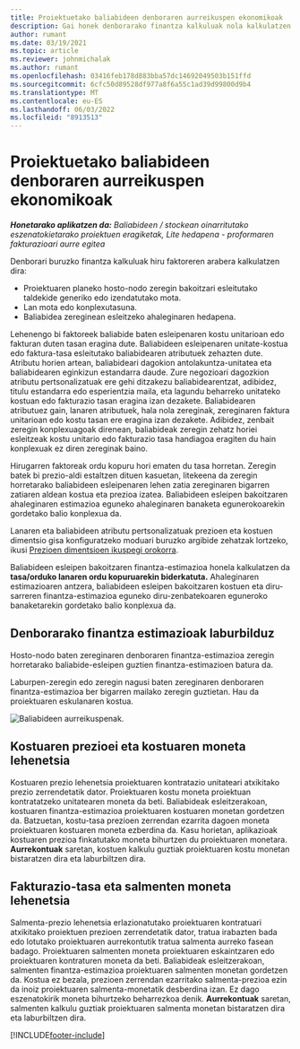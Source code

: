 ```yaml
---
title: Proiektuetako baliabideen denboraren aurreikuspen ekonomikoak
description: Gai honek denborarako finantza kalkuluak nola kalkulatzen diren jakiteko informazioa eskaintzen du.
author: rumant
ms.date: 03/19/2021
ms.topic: article
ms.reviewer: johnmichalak
ms.author: rumant
ms.openlocfilehash: 03416feb178d883bba57dc14692049503b151ffd
ms.sourcegitcommit: 6cfc50d89528df977a8f6a55c1ad39d99800d9b4
ms.translationtype: MT
ms.contentlocale: eu-ES
ms.lasthandoff: 06/03/2022
ms.locfileid: "8913513"
---
```

# <a name="financial-estimates-for-resource-time-on-projects"></a>Proiektuetako baliabideen denboraren aurreikuspen ekonomikoak

_**Honetarako aplikatzen da:** Baliabideen / stockean oinarritutako eszenatokietarako proiektuen eragiketak, Lite hedapena - proformaren fakturazioari aurre egitea_

Denborari buruzko finantza kalkuluak hiru faktoreren arabera kalkulatzen dira: 

- Proiektuaren planeko hosto-nodo zeregin bakoitzari esleitutako taldekide generiko edo izendatutako mota. 
- Lan mota edo konplexutasuna.
- Baliabidea zereginean esleitzeko ahaleginaren hedapena. 

Lehenengo bi faktoreek baliabide baten esleipenaren kostu unitarioan edo fakturan duten tasan eragina dute. Baliabideen esleipenaren unitate-kostua edo faktura-tasa esleitutako baliabidearen atributuek zehazten dute. Atributu horien artean, baliabideari dagokion antolakuntza-unitatea eta baliabidearen eginkizun estandarra daude. Zure negozioari dagozkion atributu pertsonalizatuak ere gehi ditzakezu baliabidearentzat, adibidez, titulu estandarra edo esperientzia maila, eta lagundu beharreko unitateko kostuan edo fakturazio tasan eragina izan dezakete.
Baliabidearen atributuez gain, lanaren atributuek, hala nola zereginak, zereginaren faktura unitarioan edo kostu tasan ere eragina izan dezakete. Adibidez, zenbait zeregin konplexuagoak direnean, baliabideak zeregin zehatz horiei esleitzeak kostu unitario edo fakturazio tasa handiagoa eragiten du hain konplexuak ez diren zereginak baino.   

Hirugarren faktoreak ordu kopuru hori ematen du tasa horretan. Zeregin batek bi prezio-aldi estaltzen dituen kasuetan, litekeena da zeregin horretarako baliabideen esleipenaren lehen zatia zereginaren bigarren zatiaren aldean kostua eta prezioa izatea. Baliabideen esleipen bakoitzaren ahaleginaren estimazioa eguneko ahaleginaren banaketa egunerokoarekin gordetako balio konplexua da.

Lanaren eta baliabideen atributu pertsonalizatuak prezioen eta kostuen dimentsio gisa konfiguratzeko moduari buruzko argibide zehatzak lortzeko, ikusi [Prezioen dimentsioen ikuspegi orokorra](../pricing-costing/pricing-dimensions-overview.md).

Baliabideen esleipen bakoitzaren finantza-estimazioa honela kalkulatzen da **tasa/orduko lanaren ordu kopuruarekin biderkatuta.**  Ahaleginaren estimazioaren antzera, baliabideen esleipen bakoitzaren kostuen eta diru-sarreren finantza-estimazioa eguneko diru-zenbatekoaren eguneroko banaketarekin gordetako balio konplexua da. 

## <a name="summarizing-financial-estimates-for-time"></a>Denborarako finantza estimazioak laburbilduz
Hosto-nodo baten zereginaren denboraren finantza-estimazioa zeregin horretarako baliabide-esleipen guztien finantza-estimazioen batura da.

Laburpen-zeregin edo zeregin nagusi baten zereginaren denboraren finantza-estimazioa ber bigarren mailako zeregin guztietan. Hau da proiektuaren eskulanaren kostua. 

![Baliabideen aurreikuspenak.](./media/navigation12.png)

## <a name="default-cost-price-and-cost-currency"></a>Kostuaren prezioei eta kostuaren moneta lehenetsia

Kostuaren prezio lehenetsia proiektuaren kontratazio unitateari atxikitako prezio zerrendetatik dator. Proiektuaren kostu moneta proiektuan kontratatzeko unitatearen moneta da beti. Baliabideak esleitzerakoan, kostuaren finantza-estimazioa proiektuaren kostuaren monetan gordetzen da. Batzuetan, kostu-tasa prezioen zerrendan ezarrita dagoen moneta proiektuaren kostuaren moneta ezberdina da. Kasu horietan, aplikazioak kostuaren prezioa finkatutako moneta bihurtzen du proiektuaren monetara. **Aurrekontuak** saretan, kostuen kalkulu guztiak proiektuaren kostu monetan bistaratzen dira eta laburbiltzen dira. 

## <a name="default-bill-rate-and-sales-currency"></a>Fakturazio-tasa eta salmenten moneta lehenetsia

Salmenta-prezio lehenetsia erlazionatutako proiektuaren kontratuari atxikitako proiektuen prezioen zerrendetatik dator, tratua irabazten bada edo lotutako proiektuaren aurrekontutik tratua salmenta aurreko fasean badago. Proiektuaren salmenten moneta proiektuaren eskaintzaren edo proiektuaren kontraturen moneta da beti. Baliabideak esleitzerakoan, salmenten finantza-estimazioa proiektuaren salmenten monetan gordetzen da. Kostua ez bezala, prezioen zerrendan ezarritako salmenta-prezioa ezin da inoiz proiektuaren salmenta-monetatik desberdina izan. Ez dago eszenatokirik moneta bihurtzeko beharrezkoa denik. **Aurrekontuak** saretan, salmenten kalkulu guztiak proiektuaren salmenta monetan bistaratzen dira eta laburbiltzen dira. 

[!INCLUDE[footer-include](../includes/footer-banner.md)]
